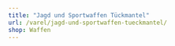 ```yaml
---
title: "Jagd und Sportwaffen Tückmantel"
url: /varel/jagd-und-sportwaffen-tueckmantel/
shop: Waffen
---
```

